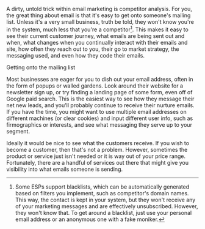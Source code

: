 A dirty, untold trick within email marketing is competitor analysis. For you, the great thing about email is that it's easy to get onto someone's mailing list. Unless it's a very small business, truth be told, they won't know you're in the system, much less that you're a competitor[^1]. This makes it easy to see their current customer journey, what emails are being sent out and when, what changes when you continually interact with their emails and site, how often they reach out to you, their go to market strategy, the messaging used, and even how they code their emails.

Getting onto the mailing list

Most businesses are eager for you to dish out your email address, often in the form of popups or walled gardens. Look around their website for a newsletter sign up, or try finding a landing page of some form, even off of Google paid search. This is the easiest way to see how they message their net new leads, and you'll probably continue to receive their nurture emails. If you have the time, you might want to use multiple email addresses on different machines \(or clear cookies\) and input different user info, such as firmographics or interests, and see what messaging they serve up to your segment.

Ideally it would be nice to see what the customers receive. If you wish to become a customer, then that's not a problem. However, sometimes the product or service just isn't needed or it is way out of your price range. Fortunately, there are a handful of services out there that might give you visibility into what emails someone is sending.

[^1]: Some ESPs support blacklists, which can be automatically generated based on filters you implement, such as competitor's domain names. This way, the contact is kept in your system, but they won't receive any of your marketing messages and are effectively unsubscribed. However, they won't know that. To get around a blacklist, just use your personal email address or an anonymous one with a fake moniker.

